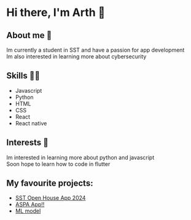 # Hi there, I'm Arth 👋

## About me 🚀
Im currently a student in SST and have a passion for app development  
Im also interested in learning more about cybersecurity 

## Skills 🧑‍💻
- Javascript
- Python
- HTML
- CSS
- React
- React native

## Interests 🤔
Im interested in learning more about python and javascript  
Soon hope to learn how to code in flutter  

## My favourite projects: 
- [SST Open House App 2024](https://github.com/sst-inc/openhouseapp2024)
- [ASPA App!!](https://github.com/MONKE-source/aspa)
- [ML model](https://github.com/tedydevmac/S3T3CPPT)
